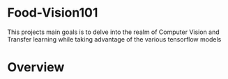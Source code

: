 # Food-Vision101
This projects main goals is to delve into the realm of Computer Vision and Transfer learning while taking advantage of the various tensorflow models

# Overview
